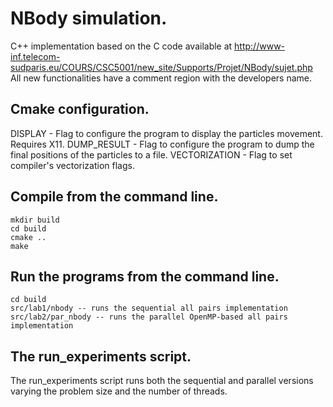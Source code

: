 # NBody simulation.

C++ implementation based on the C code available at http://www-inf.telecom-sudparis.eu/COURS/CSC5001/new_site/Supports/Projet/NBody/sujet.php
All new functionalities have a comment region with the developers name.

## Cmake configuration.

DISPLAY - Flag to configure the program to display the particles movement. Requires X11.
DUMP_RESULT - Flag to configure the program to dump the final positions of the particles to a file.
VECTORIZATION - Flag to set compiler's vectorization flags.

## Compile from the command line.

```
mkdir build
cd build
cmake ..
make
```

## Run the programs from the command line.

```
cd build
src/lab1/nbody -- runs the sequential all pairs implementation
src/lab2/par_nbody -- runs the parallel OpenMP-based all pairs implementation
```

## The run_experiments script.

The run_experiments script runs both the sequential and parallel versions varying the problem size and the number of threads.
